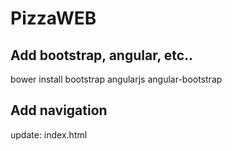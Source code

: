 # PizzaWEB

## Add bootstrap, angular, etc..

bower install bootstrap angularjs angular-bootstrap

## Add navigation

update: index.html
